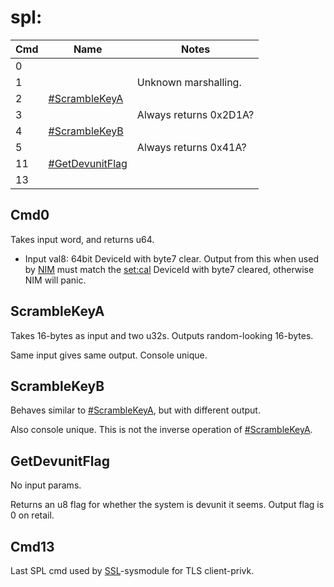 # spl:

| Cmd | Name                                           | Notes                  |
| --- | ---------------------------------------------- | ---------------------- |
| 0   |                                                |                        |
| 1   |                                                | Unknown marshalling.   |
| 2   | [\#ScrambleKeyA](#ScrambleKeyA "wikilink")     |                        |
| 3   |                                                | Always returns 0x2D1A? |
| 4   | [\#ScrambleKeyB](#ScrambleKeyB "wikilink")     |                        |
| 5   |                                                | Always returns 0x41A?  |
| 11  | [\#GetDevunitFlag](#GetDevunitFlag "wikilink") |                        |
| 13  |                                                |                        |

## Cmd0

Takes input word, and returns u64.

  - Input val8: 64bit DeviceId with byte7 clear. Output from this when
    used by [NIM](NIM%20servers.md "wikilink") must match the
    [set:cal](Settings%20services.md "wikilink") DeviceId with byte7
    cleared, otherwise NIM will panic.

## ScrambleKeyA

Takes 16-bytes as input and two u32s. Outputs random-looking 16-bytes.

Same input gives same output. Console unique.

## ScrambleKeyB

Behaves similar to [\#ScrambleKeyA](#ScrambleKeyA "wikilink"), but with
different output.

Also console unique. This is not the inverse operation of
[\#ScrambleKeyA](#ScrambleKeyA "wikilink").

## GetDevunitFlag

No input params.

Returns an u8 flag for whether the system is devunit it seems. Output
flag is 0 on retail.

## Cmd13

Last SPL cmd used by [SSL](SSL%20services.md "wikilink")-sysmodule for
TLS client-privk.
